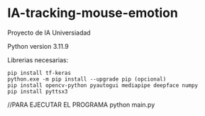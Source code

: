 # IA-tracking-mouse-emotion
Proyecto de IA Universiadad 

Python version 3.11.9

Librerias necesarias: 

    pip install tf-keras
    python.exe -m pip install --upgrade pip (opcional)
    pip install opencv-python pyautogui mediapipe deepface numpy
    pip install pyttsx3

//PARA EJECUTAR EL PROGRAMA
python main.py 


